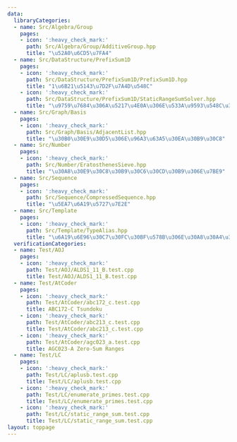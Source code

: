 ```yaml
---
data:
  libraryCategories:
  - name: Src/Algebra/Group
    pages:
    - icon: ':heavy_check_mark:'
      path: Src/Algebra/Group/AdditiveGroup.hpp
      title: "\u52A0\u6CD5\u7FA4"
  - name: Src/DataStructure/PrefixSum1D
    pages:
    - icon: ':heavy_check_mark:'
      path: Src/DataStructure/PrefixSum1D/PrefixSum1D.hpp
      title: "1\u6B21\u5143\u7D2F\u7A4D\u548C"
    - icon: ':heavy_check_mark:'
      path: Src/DataStructure/PrefixSum1D/StaticRangeSumSolver.hpp
      title: "\u9759\u7684\u306A\u5217\u4E0A\u306E\u533A\u9593\u548C\u30AF\u30A8\u30EA"
  - name: Src/Graph/Basis
    pages:
    - icon: ':heavy_check_mark:'
      path: Src/Graph/Basis/AdjacentList.hpp
      title: "\u30B0\u30E9\u30D5\u306E\u96A3\u63A5\u30EA\u30B9\u30C8"
  - name: Src/Number
    pages:
    - icon: ':heavy_check_mark:'
      path: Src/Number/EratosthenesSieve.hpp
      title: "\u30A8\u30E9\u30C8\u30B9\u30C6\u30CD\u30B9\u306E\u7BE9"
  - name: Src/Sequence
    pages:
    - icon: ':heavy_check_mark:'
      path: Src/Sequence/CompressedSequence.hpp
      title: "\u5EA7\u6A19\u5727\u7E2E"
  - name: Src/Template
    pages:
    - icon: ':heavy_check_mark:'
      path: Src/Template/TypeAlias.hpp
      title: "\u6A19\u6E96\u30C7\u30FC\u30BF\u578B\u306E\u30A8\u30A4\u30EA\u30A2\u30B9"
  verificationCategories:
  - name: Test/AOJ
    pages:
    - icon: ':heavy_check_mark:'
      path: Test/AOJ/ALDS1_11_B.test.cpp
      title: Test/AOJ/ALDS1_11_B.test.cpp
  - name: Test/AtCoder
    pages:
    - icon: ':heavy_check_mark:'
      path: Test/AtCoder/abc172_c.test.cpp
      title: ABC172-C Tsundoku
    - icon: ':heavy_check_mark:'
      path: Test/AtCoder/abc213_c.test.cpp
      title: Test/AtCoder/abc213_c.test.cpp
    - icon: ':heavy_check_mark:'
      path: Test/AtCoder/agc023_a.test.cpp
      title: AGC023-A Zero-Sum Ranges
  - name: Test/LC
    pages:
    - icon: ':heavy_check_mark:'
      path: Test/LC/aplusb.test.cpp
      title: Test/LC/aplusb.test.cpp
    - icon: ':heavy_check_mark:'
      path: Test/LC/enumerate_primes.test.cpp
      title: Test/LC/enumerate_primes.test.cpp
    - icon: ':heavy_check_mark:'
      path: Test/LC/static_range_sum.test.cpp
      title: Test/LC/static_range_sum.test.cpp
layout: toppage
---
```

